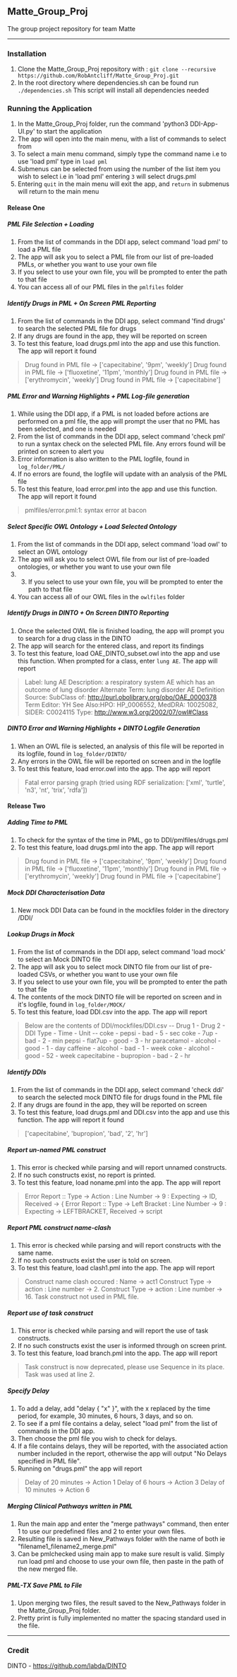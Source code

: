 ## Matte_Group_Proj
The group project repository for team Matte

---
### Installation
1. Clone the Matte_Group_Proj repository with : `git clone --recursive https://github.com/RobAntcliff/Matte_Group_Proj.git`
2. In the root directory where dependencies.sh can be found run `./dependencies.sh` This script will install all dependencies needed

### Running the Application
1. In the Matte_Group_Proj folder, run the command 'python3 DDI-App-UI.py' to start the application
2. The app will open into the main menu, with a list of commands to select from 
3. To select a main menu command, simply type the command name i.e to use 'load pml' type in `load pml`
4. Submenus can be selected from using the number of the list item you wish to select i.e in 'load pml' entering `3` will select drugs.pml
5. Entering `quit` in the main menu will exit the app, and `return` in submenus will return to the main menu

#### Release One

##### PML File Selection + Loading
1. From the list of commands in the DDI app, select command 'load pml' to load a PML file
2. The app will ask you to select a PML file from our list of pre-loaded PMLs, or whether you want to use your own file
3. If you select to use your own file, you will be prompted to enter the path to that file
4. You can access all of our PML files in the `pmlfiles` folder 

##### Identify Drugs in PML + On Screen PML Reporting
1. From the list of commands in the DDI app, select command 'find drugs' to search the selected PML file for drugs
2. If any drugs are found in the app, they will be reported on screen
3. To test this feature, load drugs.pml into the app and use this function. The app will report it found 
> Drug found in PML file -> ['capecitabine', '9pm', 'weekly']
> Drug found in PML file -> ['fluoxetine', '11pm', 'monthly']
> Drug found in PML file -> ['erythromycin', 'weekly']
> Drug found in PML file -> ['capecitabine']

##### PML Error and Warning Highlights + PML Log-file generation
1. While using the DDI app, if a PML is not loaded before actions are performed on a pml file, the app will prompt the user that no PML has been selected, and one is needed
2. From the list of commands in the DDI app, select command 'check pml' to run a syntax check on the selected PML file. Any errors found will be printed on screen to alert you
3. Error information is also written to the PML logfile, found in `log_folder/PML/`
4. If no errors are found, the logfile will update with an analysis of the PML file
5. To test this feature, load error.pml into the app and use this function. The app will report it found 
>pmlfiles/error.pml:1: syntax error at bacon

##### Select Specific OWL Ontology + Load Selected Ontology
1. From the list of commands in the DDI app, select command 'load owl' to select an OWL ontology
2. The app will ask you to select OWL file from our list of pre-loaded ontologies, or whether you want to use your own file
3. 3. If you select to use your own file, you will be prompted to enter the path to that file
4. You can access all of our OWL files in the `owlfiles` folder 

##### Identify Drugs in DINTO + On Screen DINTO Reporting
1. Once the selected OWL file is finished loading, the app will prompt you to search for a drug class in the DINTO
2. The app will search for the entered class, and report its findings
3. To test this feature, load OAE_DINTO_subset.owl into the app and use this function. When prompted for a class, enter `lung AE`. The app will report 
> Label: lung AE
> Description: a respiratory system AE which has an outcome of lung disorder
> Alternate Term: lung disorder AE
> Definition Source:
> SubClass of: http://purl.obolibrary.org/obo/OAE_0000378
> Term Editor: YH
> See Also:HPO: HP_0006552, MedDRA: 10025082, SIDER: C0024115
> Type: http://www.w3.org/2002/07/owl#Class


##### DINTO Error and Warning Highlights + DINTO Logfile Generation
1. When an OWL file is selected, an analysis of this file will be reported in its logfile, found in `log_folder/DINTO/`
2. Any errors in the OWL file will be reported on screen and in the logfile
3. To test this feature, load error.owl into the app. The app will report 
> Fatal error parsing graph (tried using RDF serialization: ['xml', 'turtle', 'n3', 'nt', 'trix', 'rdfa'])

#### Release Two
##### Adding Time to PML
1. To check for the syntax of the time in PML, go to DDI/pmlfiles/drugs.pml
2. To test this feature, load drugs.pml into the app. The app will report
> Drug found in PML file -> ['capecitabine', '9pm', 'weekly']
> Drug found in PML file -> ['fluoxetine', '11pm', 'monthly']
> Drug found in PML file -> ['erythromycin', 'weekly']
> Drug found in PML file -> ['capecitabine']

##### Mock DDI Characterisation Data
1. New mock DDI Data can be found in the mockfiles folder in the directory /DDI/

##### Lookup Drugs in Mock
1. From the list of commands in the DDI app, select command 'load mock' to select an Mock DINTO file
2. The app will ask you to select mock DINTO file from our list of pre-loaded CSVs, or whether you want to use your own file
3. If you select to use your own file, you will be prompted to enter the path to that file
4. The contents of the mock DINTO file will be reported on screen and in it's logfile, found in `log_folder/MOCK/`
4. To test this feature, load DDI.csv into the app. The app will report
> Below are the contents of DDI/mockfiles/DDI.csv
>     -- Drug 1 - Drug 2 - DDI Type - Time - Unit --
>        coke - pepsi - bad - 5 - sec
>        coke - 7up - bad - 2 - min
>        pepsi - flat7up - good - 3 - hr
>        paracetamol - alcohol - good - 1 - day
>        caffeine - alcohol - bad - 1 - week
>        coke - alcohol - good - 52 - week
>        capecitabine - bupropion - bad - 2 - hr

##### Identify DDIs
1. From the list of commands in the DDI app, select command 'check ddi' to search the selected mock DINTO file for drugs found in the PML file
2. If any drugs are found in the app, they will be reported on screen
3. To test this feature, load drugs.pml and DDI.csv into the app and use this function. The app will report it found 
> ['capecitabine', 'bupropion', 'bad', '2', 'hr']

##### Report un-named PML construct
1. This error is checked while parsing and will report unnamed constructs.
2. If no such constructs exist, no report is printed.
3. To test this feature, load noname.pml into the app. The app will report
> Error Report :: Type -> Action : Line Number -> 9 : Expecting -> ID, Received -> {
> Error Report :: Type -> Left Bracket : Line Number -> 9 : Expecting -> LEFTBRACKET, Received -> script 

##### Report PML construct name-clash
1. This error is checked while parsing and will report constructs with the same name.
2. If no such constructs exist the user is told on screen.
3. To test this feature, load clash1.pml into the app. The app will report
> Construct name clash occured : Name -> act1
> Construct Type -> action : Line number -> 2.
> Construct Type -> action : Line number -> 16.
> Task construct not used in PML file.


##### Report use of task construct
1. This error is checked while parsing and will report the use of task constructs.
2. If no such constructs exist the user is informed through on screen print.
3. To test this feature, load branch.pml into the app. The app will report
> Task construct is now deprecated, please use Sequence in its place.
> Task was used at line 2.


##### Specify Delay
1. To add a delay, add "delay { "x" }", with the x replaced by the time period, for example, 30 minutes, 6 hours, 3 days, and so on.
2. To see if a pml file contains a delay, select "load pml" from the list of commands in the DDI app.
3. Then choose the pml file you wish to check for delays.
4. If a file contains delays, they will be reported, with the associated action number included in the report, otherwise the app will output "No Delays specified in PML file".
5. Running on "drugs.pml" the app will report 
> Delay of 20 minutes -> Action 1
> Delay of 6 hours -> Action 3
> Delay of 10 minutes -> Action 6
 
##### Merging Clinical Pathways written in PML
1. Run the main app and enter the "merge pathways" command, then enter 1 to use our predefined files and 2 to enter your own files.
2. Resulting file is saved in New_Pathways folder with the name of both ie "filename1_filename2_merge.pml"
3. Can be pmlchecked using main app to make sure result is valid. Simply run load pml and choose to use your own file, then paste in the path of the new merged file.

##### PML-TX Save PML to File
1. Upon merging two files, the result saved to the New_Pathways folder in the Matte_Group_Proj folder.
2. Pretty print is fully implemented no matter the spacing standard used in the file.
 ---

### Credit
DINTO - https://github.com/labda/DINTO
